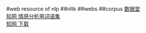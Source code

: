 #web resource of nlp
##nltk
##webs
##corpus
[数据堂](http://www.datatang.com)  
[知网 情感分析用词语集](http://www.keenage.com/html/c_bulletin_2007.htm)  
[知网 下载](http://www.keenage.com/html/c_index.html)



